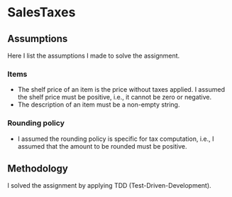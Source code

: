 # SalesTaxes

## Assumptions

Here I list the assumptions I made to solve the assignment.

### Items

- The shelf price of an item is the price without taxes applied. I assumed the shelf price must be positive, i.e., it cannot be zero or negative.
- The description of an item must be a non-empty string.


### Rounding policy

- I assumed the rounding policy is specific for tax computation, i.e., I assumed that the amount to be rounded must be positive.

## Methodology

I solved the assignment by applying TDD (Test-Driven-Development).
